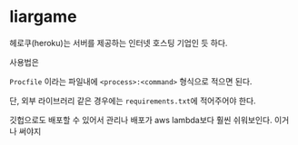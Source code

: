 # liargame

헤로쿠(heroku)는 서버를 제공하는 인터넷 호스팅 기업인 듯 하다.

사용법은

`Procfile` 이라는 파일내에
```<process>:<command>```
형식으로 적으면 된다.

단, 외부 라이브러리 같은 경우에는 `requirements.txt`에 적어주어야 한다.

깃헙으로도 배포할 수 있어서 관리나 배포가 aws lambda보다 훨씬 쉬워보인다.
이거나 써야지
